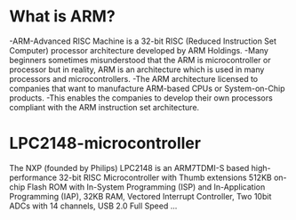 # What is ARM?
-ARM-Advanced RISC Machine is a 32-bit RISC (Reduced Instruction Set Computer) processor architecture developed by ARM Holdings. 
-Many beginners sometimes misunderstood that the ARM is microcontroller or processor but in reality, ARM is an architecture which is used in many processors and microcontrollers. -The ARM architecture licensed to companies that want to manufacture ARM-based CPUs or System-on-Chip products.
-This enables the companies to develop their own processors compliant with the ARM instruction set architecture.


# LPC2148-microcontroller
The NXP (founded by Philips) LPC2148 is an ARM7TDMI-S based high-performance 32-bit RISC Microcontroller with Thumb extensions 512KB on-chip Flash ROM with In-System Programming (ISP) and In-Application Programming (IAP), 32KB RAM, Vectored Interrupt Controller, Two 10bit ADCs with 14 channels, USB 2.0 Full Speed ...

